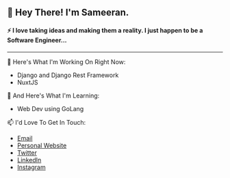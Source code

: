 ## 👋 Hey There! I'm Sameeran.

#### ⚡ I love taking ideas and making them a reality. I just happen to be a Software Engineer...
---
🔭 Here's What I'm Working On Right Now:
* Django and Django Rest Framework
* NuxtJS

🌱 And Here's What I'm Learning:
* Web Dev using GoLang

📫  I'd Love To Get In Touch:
* [Email](mailto:sameeranbandishti93@gmail.com)
* [Personal Website](https://www.sameeranbandishti.com)
* [Twitter](https://twitter.com/Sameeran_B)
* [LinkedIn](https://www.linkedin.com/in/sameeran-bandishti/)
* [Instagram](https://www.instagram.com/sameeran_bandishti/)


